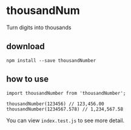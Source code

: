 # thousandNum
Turn digits into thousands

## download

```
npm install --save thousandNumber
```
## how to use

```
import thousandNumber from 'thousandNumber';

thousandNumber(123456) // 123,456.00
thousandNumber(1234567.578) // 1,234,567.58
```

You can view `index.test.js` to see more detail.